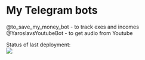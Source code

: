 # My Telegram bots
@to_save_my_money_bot - to track exes and incomes\
@YaroslavsYoutubeBot - to get audio from Youtube

Status of last deployment: <br>
<img src="https://github.com/yaroslavshparuk/Bots/workflows/Bots-CI/badge.svg?branch=master">
